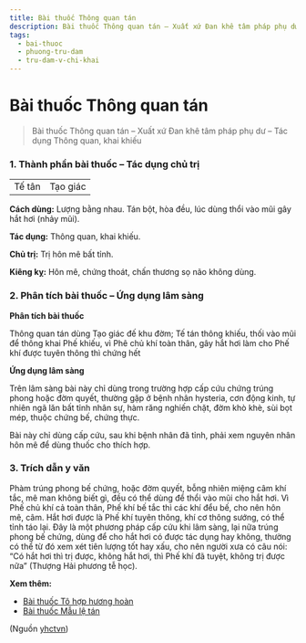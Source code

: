 ```yaml
---
title: Bài thuốc Thông quan tán
description: Bài thuốc Thông quan tán – Xuất xứ Đan khê tâm pháp phụ dư – Tác dụng Thông quan, khai khiếu
tags:
  - bai-thuoc
  - phuong-tru-dam
  - tru-dam-v-chi-khai
---
```


# Bài thuốc Thông quan tán 

> Bài thuốc Thông quan tán – Xuất xứ Đan khê tâm pháp phụ dư – Tác dụng Thông quan, khai khiếu

### 1. Thành phần bài thuốc – Tác dụng chủ trị

|  |  |
| --- | --- |
| Tế tân | Tạo giác |

**Cách dùng:** Lượng bằng nhau. Tán bột, hòa đều, lúc dùng thổi vào mũi gây hắt hơi (nhảy mũi).

**Tác dụng:** Thông quan, khai khiếu.

**Chủ trị:** Trị hôn mê bất tỉnh.

**Kiêng kỵ:** Hôn mê, chứng thoát, chấn thương sọ não không dùng.

### 2. Phân tích bài thuốc – Ứng dụng lâm sàng

**Phân tích bài thuốc**

Thông quan tán dùng Tạo giác đế khu đờm; Tế tán thông khiếu, thối vào mũi để thông khai Phế khiếu, vì Phê chủ khí toàn thân, gây hắt hơi làm cho Phế khí được tuyên thông thì chứng hết

**Ứng dụng lâm sàng**

Trên lâm sàng bài này chỉ dùng trong trường hợp cấp cứu chứng trúng phong hoặc đờm quyết, thường gặp ở bệnh nhân hysteria, cơn động kinh, tự nhiên ngã lăn bất tỉnh nhân sự, hàm răng nghiến chặt, đờm khò khè, sùi bọt mép, thuộc chứng bế, chứng thực.

Bài này chỉ dùng cấp cứu, sau khi bệnh nhân đã tỉnh, phải xem nguyên nhân hôn mê để dùng thuốc cho thích hợp.

### 3. Trích dẫn y văn

Phàm trúng phong bế chứng, hoặc đờm quyết, bỗng nhiên miệng câm khí tắc, mê man không biết gì, đều có thể dùng để thổi vào mũi cho hắt hơi. Vì Phế chủ khí cả toàn thân, Phế khí bế tắc thì các khí đểu bế, cho nên hôn mê, câm. Hắt hơi được là Phế khí tuyên thông, khí cơ thông sướng, có thể tỉnh táo lại. Đây là một phương pháp cấp cứu khi lâm sàng, lại nữa trúng phong bế chứng, dùng để cho hắt hơi có được tác dụng hay không, thường có thể từ đó xem xét tiên lượng tốt hay xấu, cho nên người xưa có câu nói: “Có hắt hơi thì trị được, không hắt hơi, thì Phế khí đã tuyệt, không trị được nữa” (Thượng Hải phương tễ học).

**Xem thêm:**

* [Bài thuốc Tô hợp hương hoàn](/yhctvn/bai-thuoc-to-hop-huong-hoan/)
* [Bài thuốc Mẫu lệ tán](/yhctvn/bai-thuoc-mau-le-tan/)

(Nguồn <a href="https://yhctvn.com/bai-thuoc-thong-quan-tan/" target="_blank">yhctvn</a>)
